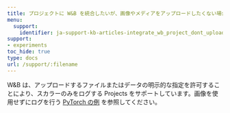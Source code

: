 ```yaml
---
title: プロジェクトに W&B を統合したいが、画像やメディアをアップロードしたくない場合はどうすればいいですか？
menu:
  support:
    identifier: ja-support-kb-articles-integrate_wb_project_dont_upload_any_images_media
support:
- experiments
toc_hide: true
type: docs
url: /support/:filename
---
```


W&B は、アップロードするファイルまたはデータの明示的な指定を許可することにより、スカラーのみをログする Projects をサポートしています。画像を使用せずにログを行う [PyTorch の例](http://wandb.me/pytorch-colab) を参照してください。